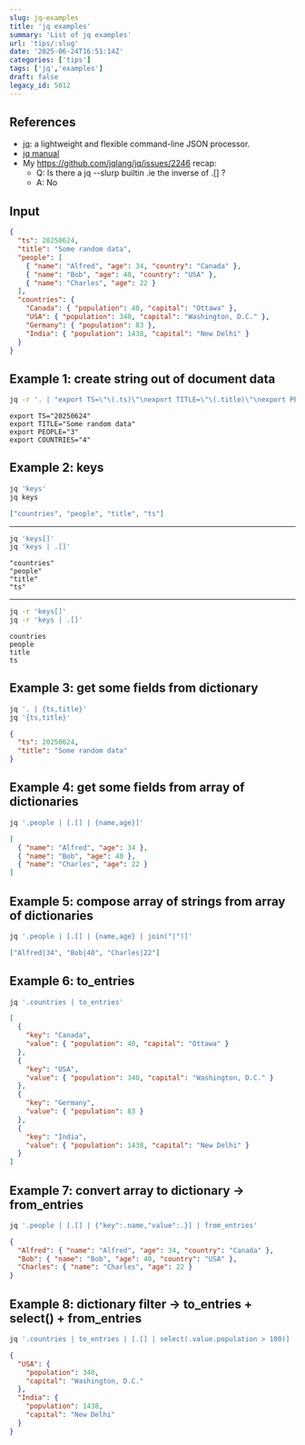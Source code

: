 ```yaml
---
slug: jq-examples
title: 'jq examples'
summary: 'List of jq examples'
url: 'tips/:slug'
date: '2025-06-24T16:51:14Z'
categories: ['tips']
tags: ['jq','examples']
draft: false
legacy_id: 5012
---
```


## References

- [jq](https://jqlang.org/): a lightweight and flexible command-line JSON processor.
- [jq manual](https://jqlang.org/manual/)
- My https://github.com/jqlang/jq/issues/2246 recap:
  - Q: Is there a jq --slurp builtin .ie the inverse of .[] ?
  - A: No

## Input

```json
{
  "ts": 20250624,
  "title": "Some random data",
  "people": [
    { "name": "Alfred", "age": 34, "country": "Canada" },
    { "name": "Bob", "age": 40, "country": "USA" },
    { "name": "Charles", "age": 22 }
  ],
  "countries": {
    "Canada": { "population": 40, "capital": "Ottawa" },
    "USA": { "population": 340, "capital": "Washington, D.C." },
    "Germany": { "population": 83 },
    "India": { "population": 1438, "capital": "New Delhi" }
  }
}
```

## Example 1: create string out of document data

```bash
jq -r '. | "export TS=\"\(.ts)\"\nexport TITLE=\"\(.title)\"\nexport PEOPLE=\"\(.people|length)\"\nexport COUNTRIES=\"\(.countries|length)\""'
```

```
export TS="20250624"
export TITLE="Some random data"
export PEOPLE="3"
export COUNTRIES="4"
```

## Example 2: keys

```bash
jq 'keys'
jq keys
```

```json
["countries", "people", "title", "ts"]
```

---

```bash
jq 'keys[]'
jq 'keys | .[]'
```

```
"countries"
"people"
"title"
"ts"
```

---

```bash
jq -r 'keys[]'
jq -r 'keys | .[]'
```

```
countries
people
title
ts
```

## Example 3: get some fields from dictionary

```bash
jq '. | {ts,title}'
jq '{ts,title}'
```

```json
{
  "ts": 20250624,
  "title": "Some random data"
}
```

## Example 4: get some fields from array of dictionaries

```bash
jq '.people | [.[] | {name,age}]'
```

```json
[
  { "name": "Alfred", "age": 34 },
  { "name": "Bob", "age": 40 },
  { "name": "Charles", "age": 22 }
]
```

## Example 5: compose array of strings from array of dictionaries

```bash
jq '.people | [.[] | {name,age} | join("|")]'
```

```json
["Alfred|34", "Bob|40", "Charles|22"]
```

## Example 6: to_entries

```bash
jq '.countries | to_entries'
```

```json
[
  {
    "key": "Canada",
    "value": { "population": 40, "capital": "Ottawa" }
  },
  {
    "key": "USA",
    "value": { "population": 340, "capital": "Washington, D.C." }
  },
  {
    "key": "Germany",
    "value": { "population": 83 }
  },
  {
    "key": "India",
    "value": { "population": 1438, "capital": "New Delhi" }
  }
]
```

## Example 7: convert array to dictionary → from_entries

```bash
jq '.people | [.[] | {"key":.name,"value":.}] | from_entries'
```

```json
{
  "Alfred": { "name": "Alfred", "age": 34, "country": "Canada" },
  "Bob": { "name": "Bob", "age": 40, "country": "USA" },
  "Charles": { "name": "Charles", "age": 22 }
}
```

## Example 8: dictionary filter → to_entries + select() + from_entries

```bash
jq '.countries | to_entries | [.[] | select(.value.population > 100)] | from_entries'
```

```json
{
  "USA": {
    "population": 340,
    "capital": "Washington, D.C."
  },
  "India": {
    "population": 1438,
    "capital": "New Delhi"
  }
}
```
